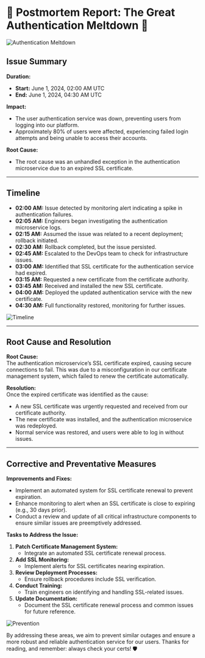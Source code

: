 # 🚨 Postmortem Report: The Great Authentication Meltdown 🚨

![Authentication Meltdown](https://media.giphy.com/media/l1J9EdzfOSgfyueLm/giphy.gif)

## Issue Summary

**Duration:**  
- **Start:** June 1, 2024, 02:00 AM UTC
- **End:** June 1, 2024, 04:30 AM UTC

**Impact:**  
- The user authentication service was down, preventing users from logging into our platform.
- Approximately 80% of users were affected, experiencing failed login attempts and being unable to access their accounts.

**Root Cause:**  
- The root cause was an unhandled exception in the authentication microservice due to an expired SSL certificate.

---

## Timeline

- **02:00 AM:** Issue detected by monitoring alert indicating a spike in authentication failures.
- **02:05 AM:** Engineers began investigating the authentication microservice logs.
- **02:15 AM:** Assumed the issue was related to a recent deployment; rollback initiated.
- **02:30 AM:** Rollback completed, but the issue persisted.
- **02:45 AM:** Escalated to the DevOps team to check for infrastructure issues.
- **03:00 AM:** Identified that SSL certificate for the authentication service had expired.
- **03:15 AM:** Requested a new certificate from the certificate authority.
- **03:45 AM:** Received and installed the new SSL certificate.
- **04:00 AM:** Deployed the updated authentication service with the new certificate.
- **04:30 AM:** Full functionality restored, monitoring for further issues.

![Timeline](https://media.giphy.com/media/3o7bu8sRnYpTOG1p8k/giphy.gif)

---

## Root Cause and Resolution

**Root Cause:**  
The authentication microservice’s SSL certificate expired, causing secure connections to fail. This was due to a misconfiguration in our certificate management system, which failed to renew the certificate automatically.

**Resolution:**  
Once the expired certificate was identified as the cause:
- A new SSL certificate was urgently requested and received from our certificate authority.
- The new certificate was installed, and the authentication microservice was redeployed.
- Normal service was restored, and users were able to log in without issues.

---

## Corrective and Preventative Measures

**Improvements and Fixes:**
- Implement an automated system for SSL certificate renewal to prevent expiration.
- Enhance monitoring to alert when an SSL certificate is close to expiring (e.g., 30 days prior).
- Conduct a review and update of all critical infrastructure components to ensure similar issues are preemptively addressed.

**Tasks to Address the Issue:**
1. **Patch Certificate Management System:**
   - Integrate an automated SSL certificate renewal process.
2. **Add SSL Monitoring:**
   - Implement alerts for SSL certificates nearing expiration.
3. **Review Deployment Processes:**
   - Ensure rollback procedures include SSL verification.
4. **Conduct Training:**
   - Train engineers on identifying and handling SSL-related issues.
5. **Update Documentation:**
   - Document the SSL certificate renewal process and common issues for future reference.

![Prevention](https://media.giphy.com/media/xTiTnnrAQryKlW0ffm/giphy.gif)

By addressing these areas, we aim to prevent similar outages and ensure a more robust and reliable authentication service for our users. Thanks for reading, and remember: always check your certs! 🛡️
